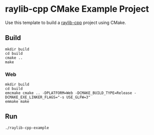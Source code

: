 # raylib-cpp CMake Example Project

Use this template to build a [raylib-cpp](https://github.com/RobLoach/raylib-cpp) project using CMake.

## Build

```
mkdir build
cd build
cmake ..
make
```

### Web

```
mkdir build
cd build
emcmake cmake .. -DPLATFORM=Web -DCMAKE_BUILD_TYPE=Release -DCMAKE_EXE_LINKER_FLAGS="-s USE_GLFW=3"
emmake make
```

## Run

```
./raylib-cpp-example
```
